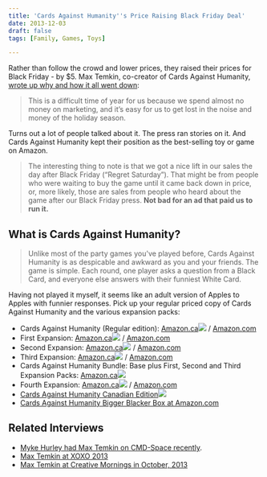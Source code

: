 ```yaml
---
title: 'Cards Against Humanity''s Price Raising Black Friday Deal'
date: 2013-12-03
draft: false
tags: [Family, Games, Toys]

---
```


Rather than follow the crowd and lower prices, they raised their prices for Black Friday - by $5. Max Temkin, co-creator of Cards Against Humanity, [wrote up why and how it all went down](http://maxistentialist.tumblr.com/post/68844686496/cards-against-humanitys-5-more-black-friday):

> This is a difficult time of year for us because we spend almost no money on marketing, and it’s easy for us to get lost in the noise and money of the holiday season.

Turns out a lot of people talked about it. The press ran stories on it. And Cards Against Humanity kept their position as the best-selling toy or game on Amazon.

> The interesting thing to note is that we got a nice lift in our sales the day after Black Friday (“Regret Saturday”). That might be from people who were waiting to buy the game until it came back down in price, or, more likely, those are sales from people who heard about the game after our Black Friday press. **Not bad for an ad that paid us to run it.**

What is Cards Against Humanity?
-------------------------------

> Unlike most of the party games you've played before, Cards Against Humanity is as despicable and awkward as you and your friends. The game is simple. Each round, one player asks a question from a Black Card, and everyone else answers with their funniest White Card.

Having not played it myself, it seems like an adult version of Apples to Apples with funnier responses. Pick up your regular priced copy of Cards Against Humanity and the various expansion packs:

*   Cards Against Humanity (Regular edition): [Amazon.ca](http://www.amazon.ca/gp/product/B004S8F7QM/ref=as_li_ss_tl?ie=UTF8&camp=15121&creative=390961&creativeASIN=B004S8F7QM&linkCode=as2&tag=farawsoclos0a-20)![](http://ir-ca.amazon-adsystem.com/e/ir?t=farawsoclos0a-20&l=as2&o=15&a=B004S8F7QM) / [Amazon.com](http://www.amazon.com/gp/product/B004S8F7QM/ref=as_li_qf_sp_asin_il_tl?ie=UTF8&camp=1789&creative=9325&creativeASIN=B004S8F7QM&linkCode=as2&tag=farawsoclose-20)
*   First Expansion: [Amazon.ca](http://www.amazon.ca/gp/product/B005JFNE8G/ref=as_li_ss_tl?ie=UTF8&camp=15121&creative=390961&creativeASIN=B005JFNE8G&linkCode=as2&tag=farawsoclos0a-20)![](http://ir-ca.amazon-adsystem.com/e/ir?t=farawsoclos0a-20&l=as2&o=15&a=B005JFNE8G) / [Amazon.com](http://www.amazon.com/gp/product/B005JFNE8G/ref=as_li_qf_sp_asin_il_tl?ie=UTF8&camp=1789&creative=9325&creativeASIN=B005JFNE8G&linkCode=as2&tag=farawsoclose-20)
*   Second Expansion: [Amazon.ca](http://www.amazon.ca/gp/product/B008JNPBYK/ref=as_li_ss_tl?ie=UTF8&camp=15121&creative=390961&creativeASIN=B008JNPBYK&linkCode=as2&tag=farawsoclos0a-20)![](http://ir-ca.amazon-adsystem.com/e/ir?t=farawsoclos0a-20&l=as2&o=15&a=B008JNPBYK) / [Amazon.com](http://www.amazon.com/gp/product/B008JNPBYK/ref=as_li_qf_sp_asin_il_tl?ie=UTF8&camp=1789&creative=9325&creativeASIN=B008JNPBYK&linkCode=as2&tag=farawsoclose-20)
*   Third Expansion: [Amazon.ca](http://www.amazon.ca/gp/product/B00B3YT030/ref=as_li_ss_tl?ie=UTF8&camp=15121&creative=390961&creativeASIN=B00B3YT030&linkCode=as2&tag=farawsoclos0a-20)![](http://ir-ca.amazon-adsystem.com/e/ir?t=farawsoclos0a-20&l=as2&o=15&a=B00B3YT030) / [Amazon.com](http://www.amazon.com/gp/product/B00B3YT030/ref=as_li_qf_sp_asin_il_tl?ie=UTF8&camp=1789&creative=9325&creativeASIN=B00B3YT030&linkCode=as2&tag=farawsoclose-20)
*   Cards Against Humanity Bundle: Base plus First, Second and Third Expansion Packs: [Amazon.ca](http://www.amazon.ca/gp/product/B00C3NA1KQ/ref=as_li_ss_tl?ie=UTF8&camp=15121&creative=390961&creativeASIN=B00C3NA1KQ&linkCode=as2&tag=farawsoclos0a-20)![](http://ir-ca.amazon-adsystem.com/e/ir?t=farawsoclos0a-20&l=as2&o=15&a=B00C3NA1KQ)
*   Fourth Expansion: [Amazon.ca](http://www.amazon.ca/gp/product/B00F9F6OVK/ref=as_li_ss_tl?ie=UTF8&camp=15121&creative=390961&creativeASIN=B00F9F6OVK&linkCode=as2&tag=farawsoclos0a-20)![](http://ir-ca.amazon-adsystem.com/e/ir?t=farawsoclos0a-20&l=as2&o=15&a=B00F9F6OVK) / [Amazon.com](http://www.amazon.com/gp/product/B00F9F6OVK/ref=as_li_qf_sp_asin_il_tl?ie=UTF8&camp=1789&creative=9325&creativeASIN=B00F9F6OVK&linkCode=as2&tag=farawsoclose-20)
*   [Cards Against Humanity Canadian Edition](http://www.amazon.ca/gp/product/B00GV8JP74/ref=as_li_ss_tl?ie=UTF8&camp=15121&creative=390961&creativeASIN=B00GV8JP74&linkCode=as2&tag=farawsoclos0a-20)![](http://ir-ca.amazon-adsystem.com/e/ir?t=farawsoclos0a-20&l=as2&o=15&a=B00GV8JP74)
*   [Cards Against Humanity Bigger Blacker Box at Amazon.com](http://www.amazon.com/gp/product/B00FRQ5Q92/ref=as_li_qf_sp_asin_il_tl?ie=UTF8&camp=1789&creative=9325&creativeASIN=B00FRQ5Q92&linkCode=as2&tag=farawsoclose-20)

Related Interviews
------------------

*   [Myke Hurley had Max Temkin on CMD-Space recently](http://5by5.tv/cmdspace/71).
*   [Max Temkin at XOXO 2013](http://www.youtube.com/watch?v=9rIAbzXxV14)
*   [Max Temkin at Creative Mornings in October, 2013](http://www.youtube.com/watch?v=cRHmQjAhmCM)